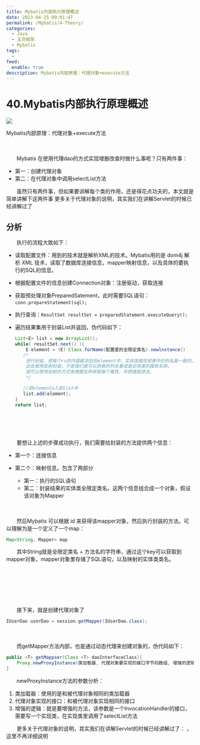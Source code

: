 ```yaml
---
title: Mybatis内部执行原理概述
date: 2023-04-25 09:01:47
permalink: /Mybatis/4-Theory/
categories:
  - Java
  - 主流框架
  - Mybatis
tags:
  - 
feed:
  enable: true
description: Mybatis内部原理：代理对象+execute方法　
---
```

# 40.Mybatis内部执行原理概述

![](https://image.peterjxl.com/blog/313.png)

Mybatis内部原理：代理对象+execute方法　　
<!-- more -->

　　‍

　　Mybatis 在使用代理dao的方式实现增删改查时做什么事呢？只有两件事：

* 第一：创建代理对象
* 第二：在代理对象中调用selectList方法

　　虽然只有两件事，但如果要讲解每个类的作用，还是得花点功夫的，本文就是简单讲解下这两件事
更多关于代理对象的说明，其实我们在讲解Servlet的时候已经讲解过了
　　‍

## 分析

　　执行的流程大致如下：

* 读取配置文件：用到的技术就是解析XML的技术。Mybatis用的是 dom4j 解析 XML 技术，读取了数据库连接信息，mapper映射信息，以及具体的要执行的SQL的信息。
* 根据配置文件的信息创建Connection对象：注册驱动，获取连接
* 获取预处理对象PreparedSatement，此时需要SQL语句：`conn.prepareStatement(sql);`​
* 执行查询：`ResultSet resultSet = preparedStatement.executeQuery();`​
* 遍历结果集用于封装List并返回，伪代码如下：

  ```java
  List<E> list = new ArrayList();
  while( resultSet.next() ){
      E element = (E) Class.forName(配置里的全限定类名).newlnstance()
     /*
      进行封装，把每个rs的内容都添加到element中，实体类属性和表中的列名是一致的。
      此处使用反射封装，于是我们就可以把表的列名看成是实体类的属性名称。
      就可以使用反射的方式来根据名称获取每个属性，并把值赋进去。
      */

     //把elementa入到list中
     list.add(element);
  }
  return list;
  ```

　　‍

　　‍

　　要想让上述的步骤成功执行，我们需要给封装的方法提供两个信息：

* 第一个：连接信息
* 第二个：映射信息。包含了两部分

  * 第一：执行的SQL语句
  * 第二：封装结果的实体类全限定类名。这两个信息组合成一个对象，假设该对象为Mapper

　　‍

　　然后Mybatis 可以根据 id 来获得该mapper对象，然后执行封装的方法。可以理解为是一个定义了一个map：

```java
Map<String, Mapper> map 
```

　　其中String就是全限定类名 + 方法名的字符串，通过这个key可以获取到mapper对象，mapper对象里存储了SQL语句，以及映射的实体类类名。

　　‍

　　‍

　　‍

　　接下来，就是创建代理对象了

```java
IUserDao userDao = session.getMapper(IUserDao.class);
```

　　‍

　　而getMapper方法内部，也是通过动态代理来创建对象的，伪代码如下：

```java
public <T> getMappser(Class <T> daoInterfaceClass){
    Proxy.newProxyInstance(类加载器, 代理对象要实现的接口字节码数组, 增强的逻辑)
}
```

　　newProxyInstance方法的参数分析：

1. 类加载器：使用的是和被代理对象相同的类加载器
2. 代理对象实现的接口：和被代理对象实现相同的接口
3. 增强的逻辑：就是要增强的方法，该参数是一个InvocationHandler的接口，需要写一个实现类，在实现类里调用了selectList方法

　　更多关于代理对象的说明，其实我们在讲解Servlet的时候已经讲解过了： ，这里不再详细说明

　　‍

　　‍
